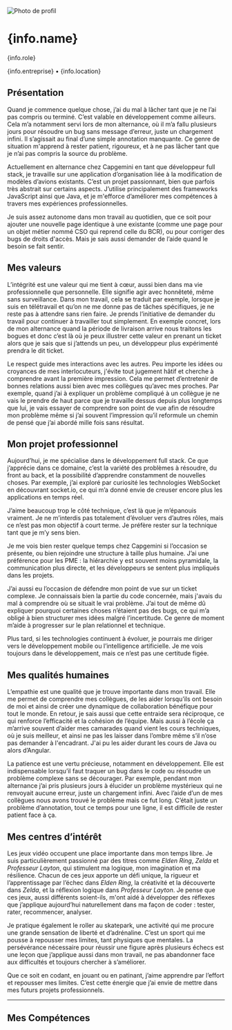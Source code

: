 
<script>
  import { Button } from 'flowbite-svelte';
import Carousel from "$lib/components/Carousel.svelte";
  const info = {
    name: "Mathis Bescond",
    role: "Développeur Full Stack (alternant)",
    location: "Blagnac, France",
    entreprise: "Capgemini",
    photo: "moi.jpg" // Mets ici le chemin vers ta photo
  };
</script>

<div class="max-w-xl mx-auto bg-white shadow-lg rounded-xl overflow-hidden p-4 flex items-center space-x-6">
  <img src={info.photo} alt="Photo de profil" class="w-48 h-48 rounded-full object-cover shadow" />

  <div class="flex flex-col space-y-1">
    <h1 class="text-xl font-semibold">{info.name}</h1>
    <p class="text-gray-600">{info.role}</p>
    <p class="text-sm text-gray-500">{info.entreprise} • {info.location}</p>
  </div>
</div>


## Présentation

Quand je commence quelque chose, j’ai du mal à lâcher tant que je ne l’ai pas compris ou terminé. C’est valable en développement comme ailleurs. Cela m’a notamment servi lors de mon alternance, où il m’a fallu plusieurs jours pour résoudre un bug sans message d’erreur, juste un chargement infini. Il s’agissait au final d’une simple annotation manquante. Ce genre de situation m'apprend à rester patient, rigoureux, et à ne pas lâcher tant que je n’ai pas compris la source du problème.

Actuellement en alternance chez Capgemini en tant que développeur full stack, je travaille sur une application d’organisation liée à la modification de modèles d’avions existants. C’est un projet passionnant, bien que parfois très abstrait sur certains aspects. J’utilise principalement des frameworks JavaScript ainsi que Java, et je m'efforce d’améliorer mes compétences à travers mes expériences professionnelles.

Je suis assez autonome dans mon travail au quotidien, que ce soit pour ajouter une nouvelle page identique à une existante (comme une page pour un objet métier nommé CSO qui reprend celle du BCR), ou pour corriger des bugs de droits d'accès. Mais je sais aussi demander de l’aide quand le besoin se fait sentir.


## Mes valeurs

L’intégrité est une valeur qui me tient à cœur, aussi bien dans ma vie professionnelle que personnelle. Elle signifie agir avec honnêteté, même sans surveillance. Dans mon travail, cela se traduit par exemple, lorsque je suis en télétravail et qu’on ne me donne pas de tâches spécifiques, je ne reste pas à attendre sans rien faire. Je prends l’initiative de demander du travail pour continuer à travailler tout simplement. En exemple concret, lors de mon alternance quand la période de livraison arrive nous traitons les bogues et donc c’est là où je peux illustrer cette valeur en prenant un ticket alors que je sais que si j’attends un peu, un développeur plus expérimenté prendra le dit ticket.

Le respect guide mes interactions avec les autres. Peu importe les idées ou croyances de mes interlocuteurs, j'évite tout jugement hâtif et cherche à comprendre avant la première impression. Cela me permet d’entretenir de bonnes relations aussi bien avec mes collègues qu’avec mes proches. Par exemple, quand j’ai à expliquer un problème compliqué à un collègue je ne vais le prendre de haut parce que je travaille dessus depuis plus longtemps que lui, je vais essayer de comprendre son point de vue afin de résoudre mon problème même si j’ai souvent l’impression qu’il reformule un chemin de pensé que j’ai abordé mille fois sans résultat.


## Mon projet professionnel

Aujourd’hui, je me spécialise dans le développement full stack. Ce que j’apprécie dans ce domaine, c’est la variété des problèmes à résoudre, du front au back, et la possibilité d’apprendre constamment de nouvelles choses. Par exemple, j’ai exploré par curiosité les technologies WebSocket en découvrant socket.io, ce qui m’a donné envie de creuser encore plus les applications en temps réel.

J’aime beaucoup trop le côté technique, c’est là que je m’épanouis vraiment. Je ne m’interdis pas totalement d’évoluer vers d’autres rôles, mais ce n’est pas mon objectif à court terme. Je préfère rester sur la technique tant que je m’y sens bien.

Je me vois bien rester quelque temps chez Capgemini si l’occasion se présente, ou bien rejoindre une structure à taille plus humaine. J’ai une préférence pour les PME : la hiérarchie y est souvent moins pyramidale, la communication plus directe, et les développeurs se sentent plus impliqués dans les projets.

J’ai aussi eu l’occasion de défendre mon point de vue sur un ticket complexe. Je connaissais bien la partie du code concernée, mais j'avais du mal à comprendre où se situait le vrai problème. J’ai tout de même dû expliquer pourquoi certaines choses n’étaient pas des bugs, ce qui m’a obligé à bien structurer mes idées malgré l’incertitude. Ce genre de moment m’aide à progresser sur le plan relationnel et technique.

Plus tard, si les technologies continuent à évoluer, je pourrais me diriger vers le développement mobile ou l’intelligence artificielle. Je me vois toujours dans le développement, mais ce n’est pas une certitude figée.

## Mes qualités humaines

L’empathie est une qualité que je trouve importante dans mon travail. Elle me permet de comprendre mes collègues, de les aider lorsqu’ils ont besoin de moi et ainsi de créer une dynamique de collaboration bénéfique pour tout le monde. En retour, je sais aussi que cette entraide sera réciproque, ce qui renforce l’efficacité et la cohésion de l’équipe. Mais aussi à l’école ça m’arrive souvent d’aider mes camarades quand vient les cours techniques, où je suis meilleur, et ainsi ne pas les laisser dans l’ombre même s’il n’ose pas demander à l'encadrant. J'ai pu les aider durant les cours de Java ou alors d’Angular.

La patience est une vertu précieuse, notamment en développement. Elle est indispensable lorsqu’il faut traquer un bug dans le code ou résoudre un problème complexe sans se décourager. Par exemple, pendant mon alternance j’ai pris plusieurs jours à élucider un problème mystérieux qui ne renvoyait aucune erreur, juste un chargement infini. Avec l’aide d’un de mes collègues nous avons trouvé le problème mais ce fut long. C’était juste un problème d’annotation, tout ce temps pour une ligne, il est difficile de rester patient face à ça.


## Mes centres d’intérêt

Les jeux vidéo occupent une place importante dans mon temps libre. Je suis particulièrement passionné par des titres comme *Elden Ring*, *Zelda* et *Professeur Layton*, qui stimulent ma logique, mon imagination et ma résilience. Chacun de ces jeux apporte un défi unique, la rigueur et l’apprentissage par l’échec dans *Elden Ring*, la créativité et la découverte dans *Zelda*, et la réflexion logique dans *Professeur Layton*.
Je pense que ces jeux, aussi différents soient-ils, m'ont aidé à développer des réflexes que j’applique aujourd’hui naturellement dans ma façon de coder : tester, rater, recommencer, analyser.

Je pratique également le roller au skatepark, une activité qui me procure une grande sensation de liberté et d’adrénaline. C’est un sport qui me pousse à repousser mes limites, tant physiques que mentales. La persévérance nécessaire pour réussir une figure après plusieurs échecs est une leçon que j’applique aussi dans mon travail, ne pas abandonner face aux difficultés et toujours chercher à s’améliorer.

Que ce soit en codant, en jouant ou en patinant, j’aime apprendre par l’effort et repousser mes limites. C’est cette énergie que j’ai envie de mettre dans mes futurs projets professionnels.

---

## Mes Compétences
  <!-- Carousel des Compétences -->
  <a href="/projects/" class="w-full">
    <Carousel/>
  </a>




